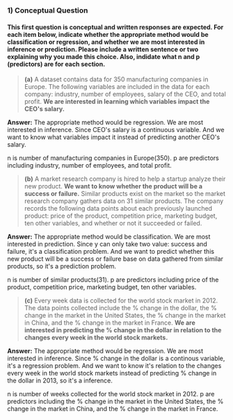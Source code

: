 ### 1) Conceptual Question

#### This first question is conceptual and written responses are expected. For each item below, indicate whether the appropriate method would be classification or regression, and whether we are most interested in inference or prediction. Please include a written sentence or two explaining why you made this choice. Also, indidate what n and p (predictors) are for each section.

> **(a)** A dataset contains data for 350 manufacturing companies in Europe. The following variables are included in the data for each company: industry, number of employees, salary of the CEO, and total profit. **We are interested in learning which variables impact the CEO's salary.** 

**Answer:** The appropriate method would be regression. We are most interested in inference. Since CEO's salary is a continuous variable. And we want to know what variables impact it instead of predicting another CEO's salary.

n is number of manufacturing companies in Europe(350). p are predictors including industry, number of employees, and total profit.

> **(b)** A market research company is hired to help a startup analyze their new product. **We want to know whether the product will be a success or failure.** Similar products exist on the market so the market research company gathers data on 31 similar products. The company records the following data points about each previously launched product: price of the product, competition price, marketing budget, ten other variables, and whether or not it succeeded or failed. 

**Answer:** The appropriate method would be classification. We are most interested in prediction. Since y can only take two value: success and failure, it's a classification problem. And we want to predict whether this new product will be a success or failure base on data gathered from similar products, so it's a prediction problem.

n is number of similar products(31). p are predictors including price of the product, competition price, marketing budget, ten other variables.

> **(c)** Every week data is collected for the world stock market in 2012. The data points collected include the % change in the dollar, the % change in the market in the United States, the % change in the market in China, and the % change in the market in France. **We are interested in predicting the % change in the dollar in relation to the changes every week in the world stock markets.** 

**Answer:** The appropriate method would be regression. We are most interested in inference. Since % change in the dollar is a continous variable, it's a regression problem. And we want to know it's relation to the changes every week in the world stock markets instead of predicting % change in the dollar in 2013, so it's a inference. 

n is number of weeks collected for the world stock market in 2012.  p are predictors including the % change in the market in the United States, the % change in the market in China, and the % change in the market in France.
